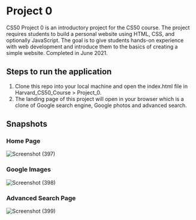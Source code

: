 # Project 0
CS50 Project 0 is an introductory project for the CS50 course. The project requires students to build a personal website using HTML, CSS, and optionally JavaScript. The goal is to give students hands-on experience with web development and introduce them to the basics of creating a simple website. Completed in June 2021.

## Steps to run the application
1. Clone this repo into your local machine and open the index.html file in Harvard_CS50_Course > Project_0.
2. The landing page of this project will open in your browser which is a clone of Google search engine, Google photos and advanced search.

## Snapshots
### Home Page
![Screenshot (397)](https://user-images.githubusercontent.com/65860350/231477543-c06b3506-ff02-49c5-8606-5a0e0b2402aa.png)
### Google Images
![Screenshot (398)](https://user-images.githubusercontent.com/65860350/231477595-6f488416-1db6-4fa0-b5b1-e5a97d658f7c.png)
### Advanced Search Page
![Screenshot (399)](https://user-images.githubusercontent.com/65860350/231477639-db18cfdd-c464-4c6d-b1ea-e6d72f00c396.png)
